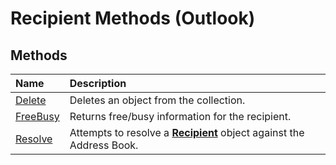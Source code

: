 
# Recipient Methods (Outlook)

## Methods



|**Name**|**Description**|
|:-----|:-----|
|[Delete](726577e1-b91d-0127-adb8-069a648ee220.md)|Deletes an object from the collection.|
|[FreeBusy](eeb831bc-c369-10f1-fb0b-08a8105c48e6.md)|Returns free/busy information for the recipient.|
|[Resolve](2c4f9243-2e31-642e-78a7-fe74cd73b385.md)|Attempts to resolve a  **[Recipient](8cee4d79-ec55-52a4-710b-6456944ca86d.md)** object against the Address Book.|
